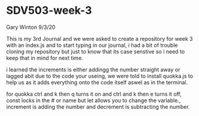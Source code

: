 # SDV503-week-3
Gary Winton
9/3/20

This is my 3rd Journal and we were asked to create a repository for week 3 with an index.js and to start typing in our journal, i had a bit of trouble cloning my repository but just to know that its case senstive so i need to keep that in mind for next time.

i learned the increments is either addingg the number straight away or lagged abit due to the code your useing, we were told to install quokka.js to help us as it adds everything onto the code itself aswel as in the terminal.

for quokka ctrl and k then q turns it on and ctrl and k then e turns it off, const locks in the # or name but let allows you to change the variable., increment is adding the number and decrement is subtracting the number. 

